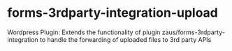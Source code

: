 # forms-3rdparty-integration-upload
Wordpress Plugin: Extends the functionality of plugin zaus/forms-3rdparty-integration to handle the forwarding of uploaded files to 3rd party APIs
